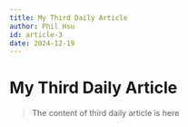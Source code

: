 ```yaml
---
title: My Third Daily Article
author: Phil Hsu
id: article-3
date: 2024-12-19
---
```

# My Third Daily Article

> The content of third daily article is here